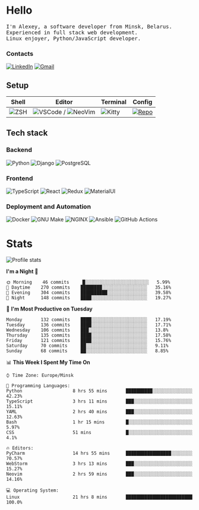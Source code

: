 # Hello

<p>
    <samp>
        I'm Alexey, a software developer from Minsk, Belarus.
        <br>
	Experienced in full stack web development.
	<br>
	Linux enjoyer, Python/JavaScript developer.
    </samp>
</p>

### Contacts

[![LinkedIn](https://img.icons8.com/fluency/48/000000/linkedin.png)](https://www.linkedin.com/in/dhvcc/)
[![Gmail](https://img.icons8.com/fluency/48/000000/gmail-new.png)](mailto:alexey.artishevskiy@gmail.com)

## Setup

| Shell | Editor | Terminal | Config |
|-------|--------|----------|--------|
| ![ZSH](https://img.shields.io/badge/-ZSH-000000?style=flat&logo=GNU-Bash) | ![VSCode](https://img.shields.io/badge/-VSCode-000000?style=flat&logo=Visual-Studio-Code&logoColor=0066b8) / ![NeoVim](https://img.shields.io/badge/-NeoVim-000000?style=flat&logo=Neovim) | ![Kitty](https://img.shields.io/badge/-Kitty-000000?style=flat&logo=Windows-Terminal) | [![Repo](https://img.shields.io/badge/-Repo-000000?style=flat&logo=Github)](https://github.com/dhvcc/configs)


## Tech stack

### Backend

![Python](https://img.shields.io/badge/-Python-black?style=flat&logo=Python&logoColor=FFE17E)
![Django](https://img.shields.io/badge/-Django-black?style=flat&logo=Django&logoColor=20AA76)
![PostgreSQL](https://img.shields.io/badge/-PostgreSQL-black?style=flat&logo=PostgreSQL)

### Frontend

![TypeScript](https://img.shields.io/badge/-TypeScript-black?style=flat&logo=TypeScript)
![React](https://img.shields.io/badge/-React-black?style=flat&logo=React)
![Redux](https://img.shields.io/badge/-Redux-black?style=flat&logo=Redux&logoColor=764ABC)
![MaterialUI](https://img.shields.io/badge/-MaterialUI-black?style=flat&logo=MUI&logoColor=9170c2)

### Deployment and Automation

![Docker](https://img.shields.io/badge/-Docker-black?style=flat&logo=Docker)
![GNU Make](https://img.shields.io/badge/-GNU%20Make-black?style=flat&logo=GNU)
![NGINX](https://img.shields.io/badge/-NGINX-black?style=flat&logo=NGINX&logoColor=009639)
![Ansible](https://img.shields.io/badge/-Ansible-black?style=flat&logo=Ansible)
![GitHub Actions](https://img.shields.io/badge/-GitHub%20Actions-black?style=flat&logo=GitHub-Actions)

# Stats

![Profile stats](https://github-readme-stats.dhvcc.vercel.app/api?username=dhvcc&hide_title=true&show_icons=true&count_private=true&theme=react&hide_border=true)

<!--START_SECTION:waka-->
**I'm a Night 🦉** 

```text
🌞 Morning    46 commits     █░░░░░░░░░░░░░░░░░░░░░░░░   5.99% 
🌆 Daytime    270 commits    ████████░░░░░░░░░░░░░░░░░   35.16% 
🌃 Evening    304 commits    ██████████░░░░░░░░░░░░░░░   39.58% 
🌙 Night      148 commits    ████░░░░░░░░░░░░░░░░░░░░░   19.27%

```
📅 **I'm Most Productive on Tuesday** 

```text
Monday       132 commits    ████░░░░░░░░░░░░░░░░░░░░░   17.19% 
Tuesday      136 commits    ████░░░░░░░░░░░░░░░░░░░░░   17.71% 
Wednesday    106 commits    ███░░░░░░░░░░░░░░░░░░░░░░   13.8% 
Thursday     135 commits    ████░░░░░░░░░░░░░░░░░░░░░   17.58% 
Friday       121 commits    ████░░░░░░░░░░░░░░░░░░░░░   15.76% 
Saturday     70 commits     ██░░░░░░░░░░░░░░░░░░░░░░░   9.11% 
Sunday       68 commits     ██░░░░░░░░░░░░░░░░░░░░░░░   8.85%

```


📊 **This Week I Spent My Time On** 

```text
⌚︎ Time Zone: Europe/Minsk

💬 Programming Languages: 
Python                   8 hrs 55 mins       ██████████░░░░░░░░░░░░░░░   42.23% 
TypeScript               3 hrs 11 mins       ███░░░░░░░░░░░░░░░░░░░░░░   15.11% 
YAML                     2 hrs 40 mins       ███░░░░░░░░░░░░░░░░░░░░░░   12.63% 
Bash                     1 hr 15 mins        █░░░░░░░░░░░░░░░░░░░░░░░░   5.97% 
CSS                      51 mins             █░░░░░░░░░░░░░░░░░░░░░░░░   4.1%

🔥 Editors: 
PyCharm                  14 hrs 55 mins      █████████████████░░░░░░░░   70.57% 
WebStorm                 3 hrs 13 mins       ███░░░░░░░░░░░░░░░░░░░░░░   15.27% 
Neovim                   2 hrs 59 mins       ███░░░░░░░░░░░░░░░░░░░░░░   14.16%

💻 Operating System: 
Linux                    21 hrs 8 mins       █████████████████████████   100.0%

```


<!--END_SECTION:waka-->
